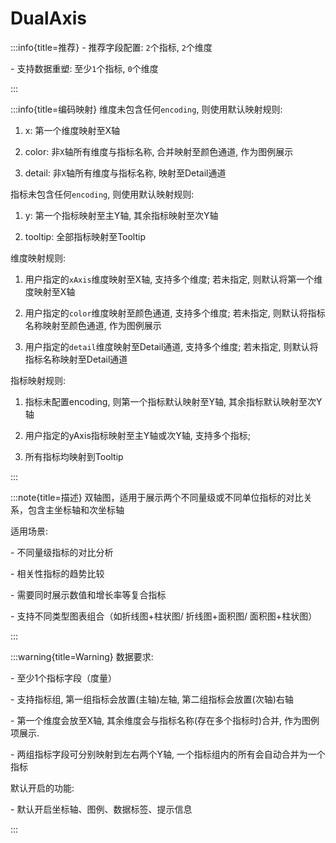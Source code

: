 # DualAxis

:::info{title=推荐}
\- 推荐字段配置: `2`个指标, `2`个维度

\- 支持数据重塑: 至少`1`个指标, `0`个维度

:::

:::info{title=编码映射}
维度未包含任何`encoding`, 则使用默认映射规则:

1. x: 第一个维度映射至X轴

2. color: 非`X`轴所有维度与指标名称, 合并映射至颜色通道, 作为图例展示

3. detail: 非`X`轴所有维度与指标名称, 映射至Detail通道

指标未包含任何`encoding`, 则使用默认映射规则:

1. y: 第一个指标映射至主Y轴, 其余指标映射至次Y轴

2. tooltip: 全部指标映射至Tooltip



维度映射规则:

1. 用户指定的`xAxis`维度映射至X轴, 支持多个维度; 若未指定, 则默认将第一个维度映射至X轴

2. 用户指定的`color`维度映射至颜色通道, 支持多个维度; 若未指定, 则默认将指标名称映射至颜色通道, 作为图例展示

3. 用户指定的`detail`维度映射至Detail通道, 支持多个维度; 若未指定, 则默认将指标名称映射至Detail通道

指标映射规则:

1. 指标未配置encoding, 则第一个指标默认映射至Y轴, 其余指标默认映射至次Y轴

2. 用户指定的yAxis指标映射至主Y轴或次Y轴, 支持多个指标;

3. 所有指标均映射到Tooltip

:::

:::note{title=描述}
双轴图，适用于展示两个不同量级或不同单位指标的对比关系，包含主坐标轴和次坐标轴

适用场景:

\- 不同量级指标的对比分析

\- 相关性指标的趋势比较

\- 需要同时展示数值和增长率等复合指标

\- 支持不同类型图表组合（如折线图+柱状图/ 折线图+面积图/ 面积图+柱状图）

:::

:::warning{title=Warning}
数据要求:

\- 至少1个指标字段（度量）

\- 支持指标组, 第一组指标会放置(主轴)左轴, 第二组指标会放置(次轴)右轴

\- 第一个维度会放至X轴, 其余维度会与指标名称(存在多个指标时)合并, 作为图例项展示.

\- 两组指标字段可分别映射到左右两个Y轴, 一个指标组内的所有会自动合并为一个指标

默认开启的功能:

\- 默认开启坐标轴、图例、数据标签、提示信息

:::


